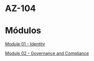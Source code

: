 # AZ-104

# Módulos

[Module 01 - Identity](AZ-104%203cdd03d91aa44f819e0fb87ae2d351da/Module%2001%20-%20Identity%20df73088e16964a968e01f61237411665.md)

[Module 02 - Governance and Compliance](AZ-104%203cdd03d91aa44f819e0fb87ae2d351da/Module%2002%20-%20Governance%20and%20Compliance%20fda335f8939c42aca15582f83636371e.md)